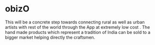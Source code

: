 # obizO
This will be a concrete step towards connecting rural as well as urban artists with rest of the world through the App at extremely low cost . The hand made products which represent a tradition of India can be sold to a bigger market helping directly the craftsmen.
